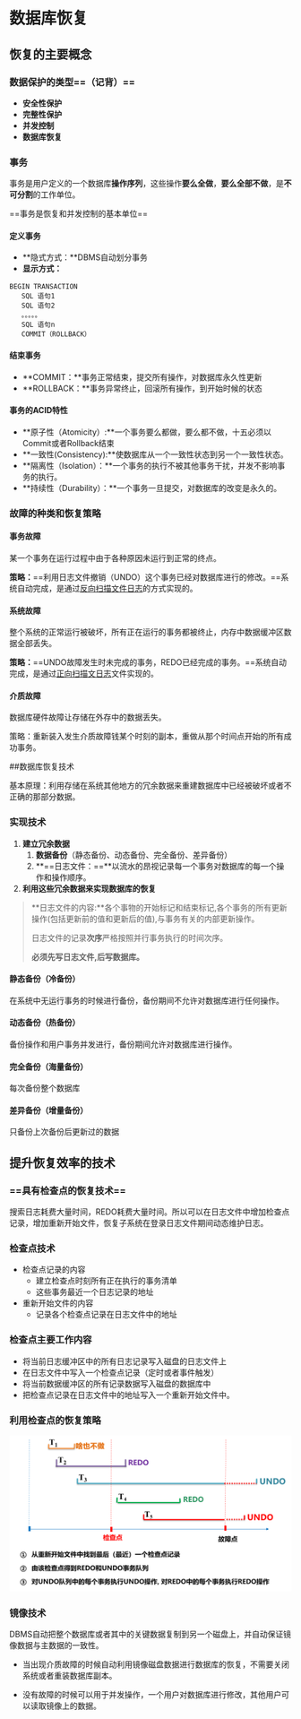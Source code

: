 # 数据库恢复

## 恢复的主要概念

### 数据保护的类型==（记背）==

- **安全性保护**
- **完整性保护**
- **并发控制**
- **数据库恢复**

### 事务

事务是用户定义的一个数据库**操作序列**，这些操作**要么全做**，**要么全部不做**，是**不可分割**的工作单位。

==事务是恢复和并发控制的基本单位==

#### 定义事务

- **隐式方式：**DBMS自动划分事务
- **显示方式：**

~~~
BEGIN TRANSACTION     
   SQL 语句1            
   SQL 语句2      
   。。。。。
   SQL 语句n
   COMMIT（ROLLBACK）       
~~~

#### 结束事务

- **COMMIT：**事务正常结束，提交所有操作，对数据库永久性更新
- **ROLLBACK：**事务异常终止，回滚所有操作，到开始时候的状态

#### 事务的ACID特性

- **原子性（Atomicity）:**一个事务要么都做，要么都不做，十五必须以Commit或者Rollback结束
- **一致性(Consistency):**使数据库从一个一致性状态到另一个一致性状态。
- **隔离性（Isolation）：**一个事务的执行不被其他事务干扰，并发不影响事务的执行。
- **持续性（Durability）：**一个事务一旦提交，对数据库的改变是永久的。

### 故障的种类和恢复策略

#### 事务故障

某一个事务在运行过程中由于各种原因未运行到正常的终点。

**策略：**==利用日志文件撤销（UNDO）这个事务已经对数据库进行的修改。==系统自动完成，是通过<u>反向扫描文件日志</u>的方式实现的。

#### 系统故障

整个系统的正常运行被破坏，所有正在运行的事务都被终止，内存中数据缓冲区数据全部丢失。

**策略：**==UNDO故障发生时未完成的事务，REDO已经完成的事务。==系统自动完成，是通过<u>正向扫描文日志</u>文件实现的。

#### 介质故障

数据库硬件故障让存储在外存中的数据丢失。

策略：重新装入发生介质故障钱某个时刻的副本，重做从那个时间点开始的所有成功事务。

##数据库恢复技术

基本原理：利用存储在系统其他地方的冗余数据来重建数据库中已经被破坏或者不正确的那部分数据。

### 实现技术

1. **建立冗余数据**
   1. **数据备份**（静态备份、动态备份、完全备份、差异备份）
   2. **==日志文件：==**以流水的昂视记录每一个事务对数据库的每一个操作和操作顺序。
2. **利用这些冗余数据来实现数据库的恢复**

> **日志文件的内容:**各个事物的开始标记和结束标记,各个事务的所有更新操作(包括更新前的值和更新后的值),与事务有关的内部更新操作。
>
> 日志文件的记录**次序**严格按照并行事务执行的时间次序。
>
> **必须先写日志文件,后写数据库。**

#### 静态备份（冷备份）

在系统中无运行事务的时候进行备份，备份期间不允许对数据库进行任何操作。

#### 动态备份（热备份）

备份操作和用户事务并发进行，备份期间允许对数据库进行操作。

#### 完全备份（海量备份）

每次备份整个数据库

#### 差异备份（增量备份）

只备份上次备份后更新过的数据

## 提升恢复效率的技术

### ==具有检查点的恢复技术==

搜索日志耗费大量时间，REDO耗费大量时间。所以可以在日志文件中增加检查点记录，增加重新开始文件，恢复子系统在登录日志文件期间动态维护日志。

### 检查点技术

- 检查点记录的内容
  - 建立检查点时刻所有正在执行的事务清单
  - 这些事务最近一个日志记录的地址
- 重新开始文件的内容
  - 记录各个检查点记录在日志文件中的地址

### 检查点主要工作内容

- 将当前日志缓冲区中的所有日志记录写入磁盘的日志文件上
- 在日志文件中写入一个检查点记录（定时或者事件触发）
- 将当前数据缓冲区的所有记录数据写入磁盘的数据库中
- 把检查点记录在日志文件中的地址写入一个重新开始文件中。

### 利用检查点的恢复策略

<img src="./assets/image-20230615164510798.png" alt="image-20230615164510798" style="zoom:67%;" />

### 镜像技术

DBMS自动把整个数据库或者其中的关键数据复制到另一个磁盘上，并自动保证镜像数据与主数据的一致性。

- 当出现介质故障的时候自动利用镜像磁盘数据进行数据库的恢复，不需要关闭系统或者重装数据库副本。

- 没有故障的时候可以用于并发操作，一个用户对数据库进行修改，其他用户可以读取镜像上的数据。

